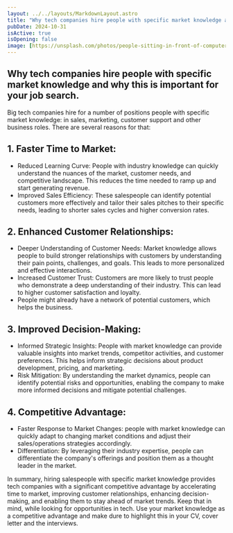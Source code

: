 ```yaml
---
layout: ../../layouts/MarkdownLayout.astro
title: "Why tech companies hire people with specific market knowledge and why this is important for your job search."
pubDate: 2024-10-31
isActive: true
isOpening: false
image: [https://unsplash.com/photos/people-sitting-in-front-of-computer-monitors-dZxQn4VEv2M]
---
```


## Why tech companies hire people with specific market knowledge and why this is important for your job search.

Big tech companies hire for a number of positions people with specific market knowledge: in sales, marketing, customer support and other business roles. There are several reasons for that:
## 1. Faster Time to Market:
- Reduced Learning Curve: People with industry knowledge can quickly understand the nuances of the market, customer needs, and competitive landscape. This reduces the time needed to ramp up and start generating revenue.  
- Improved Sales Efficiency: These salespeople can identify potential customers more effectively and tailor their sales pitches to their specific needs, leading to shorter sales cycles and higher conversion rates.

## 2. Enhanced Customer Relationships:
- Deeper Understanding of Customer Needs: Market knowledge allows people to build stronger relationships with customers by understanding their pain points, challenges, and goals. This leads to more personalized and effective interactions.
- Increased Customer Trust: Customers are more likely to trust people who demonstrate a deep understanding of their industry. This can lead to higher customer satisfaction and loyalty.
- People might already have a network of potential customers, which helps the business.
  
## 3. Improved Decision-Making:
- Informed Strategic Insights: People with market knowledge can provide valuable insights into market trends, competitor activities, and customer preferences. This helps inform strategic decisions about product development, pricing, and marketing.  
- Risk Mitigation: By understanding the market dynamics, people can identify potential risks and opportunities, enabling the company to make more informed decisions and mitigate potential challenges.
  
## 4. Competitive Advantage:
- Faster Response to Market Changes: people with market knowledge can quickly adapt to changing market conditions and adjust their sales/operations strategies accordingly.  
- Differentiation: By leveraging their industry expertise, people can differentiate the company's offerings and position them as a thought leader in the market.
  
In summary, hiring salespeople with specific market knowledge provides tech companies with a significant competitive advantage by accelerating time to market, improving customer relationships, enhancing decision-making, and enabling them to stay ahead of market trends.
Keep that in mind, while looking for opportunities in tech. Use your market knowledge as a competitive advantage and make dure to highlight this in your CV, cover letter and the interviews.


